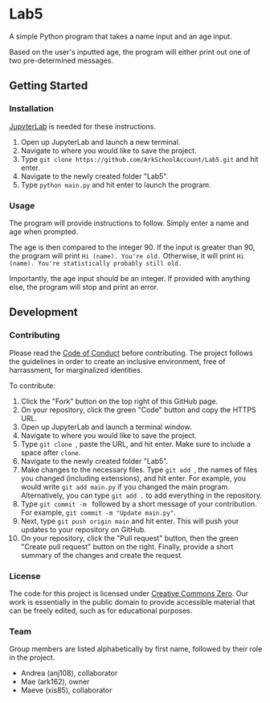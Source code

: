 # Lab5

A simple Python program that takes a name input and an age input.

Based on the user's inputted age, the program will either print out one of two pre-determined messages.

## Getting Started

### Installation

[JupyterLab](https://jupyter.org/install) is needed for these instructions.

1. Open up JupyterLab and launch a new terminal.
2. Navigate to where you would like to save the project.
3. Type `git clone https://github.com/ArkSchoolAccount/Lab5.git` and hit enter.
4. Navigate to the newly created folder "Lab5".
5. Type `python main.py` and hit enter to launch the program.

### Usage

The program will provide instructions to follow. Simply enter a name and age when prompted.

The age is then compared to the integer 90. If the input is greater than 90, the program will print `Hi (name). You're old.` Otherwise, it will print `Hi (name). You're statistically probably still old.`

Importantly, the age input should be an integer. If provided with anything else, the program will stop and print an error.

## Development

### Contributing

Please read the [Code of Conduct](https://github.com/ArkSchoolAccount/Lab5/blob/main/CodeofConduct.md) before contributing. The project follows the guidelines in order to create an inclusive environment, free of harrassment, for marginalized identities.

To contribute:
1. Click the "Fork" button on the top right of this GitHub page.
2. On your repository, click the green "Code" button and copy the HTTPS URL.
3. Open up JupyterLab and launch a terminal window.
4. Navigate to where you would like to save the project.
5. Type `git clone `, paste the URL, and hit enter. Make sure to include a space after `clone`.
6. Navigate to the newly created folder "Lab5".
7. Make changes to the necessary files. Type `git add `, the names of files you changed (including extensions), and hit enter. For example, you would write `git add main.py` if you changed the main program. Alternatively, you can type `git add .` to add everything in the repository.
8. Type `git commit -m ` followed by a short message of your contribution. For example, `git commit -m "Update main.py"`.
9. Next, type `git push origin main` and hit enter. This will push your updates to your repository on GitHub.
10. On your repository, click the "Pull request" button, then the green "Create pull request" button on the right. Finally, provide a short summary of the changes and create the request.

### License

The code for this project is licensed under [Creative Commons Zero](https://github.com/ArkSchoolAccount/Lab5/blob/main/LICENSE.md). Our work is essentially in the public domain to provide accessible material that can be freely edited, such as for educational purposes.

### Team

Group members are listed alphabetically by first name, followed by their role in the project.

- Andrea (anj108), collaborator
- Mae (ark162), owner
- Maeve (xis85), collaborator
